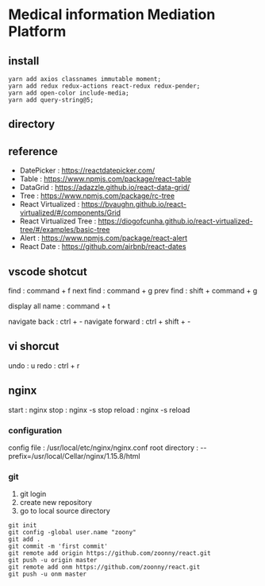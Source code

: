 # Medical information Mediation Platform

## install

```shell
yarn add axios classnames immutable moment;
yarn add redux redux-actions react-redux redux-pender;
yarn add open-color include-media;
yarn add query-string@5;
```

## directory

## reference

- DatePicker : https://reactdatepicker.com/
- Table : https://www.npmjs.com/package/react-table
- DataGrid : https://adazzle.github.io/react-data-grid/
- Tree : https://www.npmjs.com/package/rc-tree
- React Virtualized : https://bvaughn.github.io/react-virtualized/#/components/Grid
- React Virtualized Tree : https://diogofcunha.github.io/react-virtualized-tree/#/examples/basic-tree
- Alert : https://www.npmjs.com/package/react-alert
- React Date : https://github.com/airbnb/react-dates

## vscode shotcut

find : command + f
next find : command + g
prev find : shift + command + g

display all name : command + t

navigate back : ctrl + -
navigate forward : ctrl + shift + -

## vi shorcut

undo : u
redo : ctrl + r

## nginx

start : nginx
stop : nginx -s stop
reload : nginx -s reload

### configuration

config file : /usr/local/etc/nginx/nginx.conf
root directory : --prefix=/usr/local/Cellar/nginx/1.15.8/html

### git

1. git login
2. create new repository
3. go to local source directory

```shell
git init
git config -global user.name "zoony"
git add .
git commit -m 'first commit'
git remote add origin https://github.com/zoonny/react.git
git push -u origin master
git remote add onm https://github.com/zoonny/react.git
git push -u onm master
```

